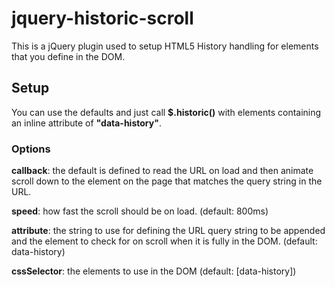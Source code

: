 # jquery-historic-scroll

This is a jQuery plugin used to setup HTML5 History handling for elements that you define in the DOM.

## Setup
You can use the defaults and just call **$.historic()** with elements containing an inline attribute of **"data-history"**.

### Options
**callback**: the default is defined to read the URL on load and then animate scroll down to the element on the page that matches the query string in the URL.

**speed**: how fast the scroll should be on load. (default: 800ms)

**attribute**: the string to use for defining the URL query string to be appended and the element to check for on scroll when it is fully in the DOM. (default: data-history)

**cssSelector**: the elements to use in the DOM (default: [data-history])
